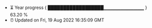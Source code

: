 - ⏳ Year progress { ██████████████████▁▁▁▁▁▁▁▁▁▁▁▁ } 63.20 %
- ⏰ Updated on Fri, 19 Aug 2022 16:35:09 GMT

